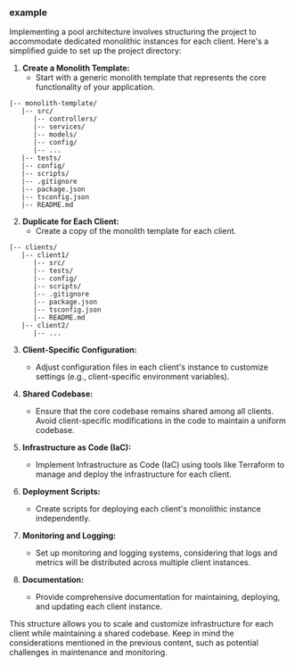 ### example

Implementing a pool architecture involves structuring the project to accommodate dedicated monolithic instances for each client. Here's a simplified guide to set up the project directory:

1. **Create a Monolith Template:**
   - Start with a generic monolith template that represents the core functionality of your application.

```plaintext
|-- monolith-template/
   |-- src/
      |-- controllers/
      |-- services/
      |-- models/
      |-- config/
      |-- ...
   |-- tests/
   |-- config/
   |-- scripts/
   |-- .gitignore
   |-- package.json
   |-- tsconfig.json
   |-- README.md
```

2. **Duplicate for Each Client:**
   - Create a copy of the monolith template for each client.

```plaintext
|-- clients/
   |-- client1/
      |-- src/
      |-- tests/
      |-- config/
      |-- scripts/
      |-- .gitignore
      |-- package.json
      |-- tsconfig.json
      |-- README.md
   |-- client2/
      |-- ...
```

3. **Client-Specific Configuration:**

   - Adjust configuration files in each client's instance to customize settings (e.g., client-specific environment variables).

4. **Shared Codebase:**

   - Ensure that the core codebase remains shared among all clients. Avoid client-specific modifications in the code to maintain a uniform codebase.

5. **Infrastructure as Code (IaC):**

   - Implement Infrastructure as Code (IaC) using tools like Terraform to manage and deploy the infrastructure for each client.

6. **Deployment Scripts:**

   - Create scripts for deploying each client's monolithic instance independently.

7. **Monitoring and Logging:**

   - Set up monitoring and logging systems, considering that logs and metrics will be distributed across multiple client instances.

8. **Documentation:**
   - Provide comprehensive documentation for maintaining, deploying, and updating each client instance.

This structure allows you to scale and customize infrastructure for each client while maintaining a shared codebase. Keep in mind the considerations mentioned in the previous content, such as potential challenges in maintenance and monitoring.
